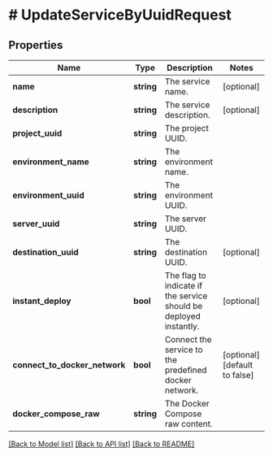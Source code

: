 # # UpdateServiceByUuidRequest

## Properties

Name | Type | Description | Notes
------------ | ------------- | ------------- | -------------
**name** | **string** | The service name. | [optional]
**description** | **string** | The service description. | [optional]
**project_uuid** | **string** | The project UUID. |
**environment_name** | **string** | The environment name. |
**environment_uuid** | **string** | The environment UUID. |
**server_uuid** | **string** | The server UUID. |
**destination_uuid** | **string** | The destination UUID. | [optional]
**instant_deploy** | **bool** | The flag to indicate if the service should be deployed instantly. | [optional]
**connect_to_docker_network** | **bool** | Connect the service to the predefined docker network. | [optional] [default to false]
**docker_compose_raw** | **string** | The Docker Compose raw content. |

[[Back to Model list]](../../README.md#models) [[Back to API list]](../../README.md#endpoints) [[Back to README]](../../README.md)
